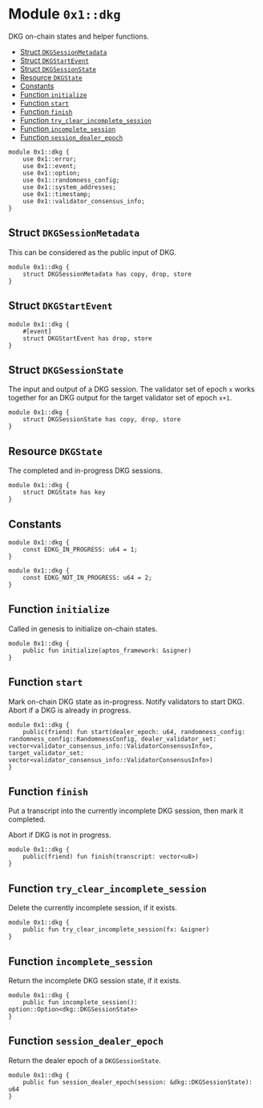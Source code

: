 
<a id="0x1_dkg"></a>

# Module `0x1::dkg`

DKG on&#45;chain states and helper functions.


-  [Struct `DKGSessionMetadata`](#0x1_dkg_DKGSessionMetadata)
-  [Struct `DKGStartEvent`](#0x1_dkg_DKGStartEvent)
-  [Struct `DKGSessionState`](#0x1_dkg_DKGSessionState)
-  [Resource `DKGState`](#0x1_dkg_DKGState)
-  [Constants](#@Constants_0)
-  [Function `initialize`](#0x1_dkg_initialize)
-  [Function `start`](#0x1_dkg_start)
-  [Function `finish`](#0x1_dkg_finish)
-  [Function `try_clear_incomplete_session`](#0x1_dkg_try_clear_incomplete_session)
-  [Function `incomplete_session`](#0x1_dkg_incomplete_session)
-  [Function `session_dealer_epoch`](#0x1_dkg_session_dealer_epoch)


```move
module 0x1::dkg {
    use 0x1::error;
    use 0x1::event;
    use 0x1::option;
    use 0x1::randomness_config;
    use 0x1::system_addresses;
    use 0x1::timestamp;
    use 0x1::validator_consensus_info;
}
```


<a id="0x1_dkg_DKGSessionMetadata"></a>

## Struct `DKGSessionMetadata`

This can be considered as the public input of DKG.


```move
module 0x1::dkg {
    struct DKGSessionMetadata has copy, drop, store
}
```


<a id="0x1_dkg_DKGStartEvent"></a>

## Struct `DKGStartEvent`



```move
module 0x1::dkg {
    #[event]
    struct DKGStartEvent has drop, store
}
```


<a id="0x1_dkg_DKGSessionState"></a>

## Struct `DKGSessionState`

The input and output of a DKG session.
The validator set of epoch `x` works together for an DKG output for the target validator set of epoch `x+1`.


```move
module 0x1::dkg {
    struct DKGSessionState has copy, drop, store
}
```


<a id="0x1_dkg_DKGState"></a>

## Resource `DKGState`

The completed and in&#45;progress DKG sessions.


```move
module 0x1::dkg {
    struct DKGState has key
}
```


<a id="@Constants_0"></a>

## Constants


<a id="0x1_dkg_EDKG_IN_PROGRESS"></a>



```move
module 0x1::dkg {
    const EDKG_IN_PROGRESS: u64 = 1;
}
```


<a id="0x1_dkg_EDKG_NOT_IN_PROGRESS"></a>



```move
module 0x1::dkg {
    const EDKG_NOT_IN_PROGRESS: u64 = 2;
}
```


<a id="0x1_dkg_initialize"></a>

## Function `initialize`

Called in genesis to initialize on&#45;chain states.


```move
module 0x1::dkg {
    public fun initialize(aptos_framework: &signer)
}
```


<a id="0x1_dkg_start"></a>

## Function `start`

Mark on&#45;chain DKG state as in&#45;progress. Notify validators to start DKG.
Abort if a DKG is already in progress.


```move
module 0x1::dkg {
    public(friend) fun start(dealer_epoch: u64, randomness_config: randomness_config::RandomnessConfig, dealer_validator_set: vector<validator_consensus_info::ValidatorConsensusInfo>, target_validator_set: vector<validator_consensus_info::ValidatorConsensusInfo>)
}
```


<a id="0x1_dkg_finish"></a>

## Function `finish`

Put a transcript into the currently incomplete DKG session, then mark it completed.

Abort if DKG is not in progress.


```move
module 0x1::dkg {
    public(friend) fun finish(transcript: vector<u8>)
}
```


<a id="0x1_dkg_try_clear_incomplete_session"></a>

## Function `try_clear_incomplete_session`

Delete the currently incomplete session, if it exists.


```move
module 0x1::dkg {
    public fun try_clear_incomplete_session(fx: &signer)
}
```


<a id="0x1_dkg_incomplete_session"></a>

## Function `incomplete_session`

Return the incomplete DKG session state, if it exists.


```move
module 0x1::dkg {
    public fun incomplete_session(): option::Option<dkg::DKGSessionState>
}
```


<a id="0x1_dkg_session_dealer_epoch"></a>

## Function `session_dealer_epoch`

Return the dealer epoch of a `DKGSessionState`.


```move
module 0x1::dkg {
    public fun session_dealer_epoch(session: &dkg::DKGSessionState): u64
}
```
